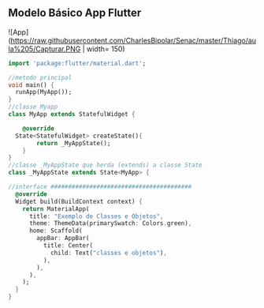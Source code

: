 ## Modelo Básico App Flutter
![App](https://raw.githubusercontent.com/CharlesBipolar/Senac/master/Thiago/aula%205/Capturar.PNG | width= 150)

```dart
import 'package:flutter/material.dart';

//metodo principal
void main() {
  runApp(MyApp());
}
//classe Myapp
class MyApp extends StatefulWidget {

    @override
  State<StatefulWidget> createState(){
        return _MyAppState();
    }
}
//classe _MyAppState que herda (extends) a classe State
class _MyAppState extends State<MyApp> {

//interface ########################################
  @override
  Widget build(BuildContext context) {
    return MaterialApp(
      title: "Exemplo de Classes e Objetos",
      theme: ThemeData(primarySwatch: Colors.green),
      home: Scaffold(
        appBar: AppBar(
          title: Center(
            child: Text("classes e objetos"),
          ),
        ),
      ),
    );
  }
}
```
